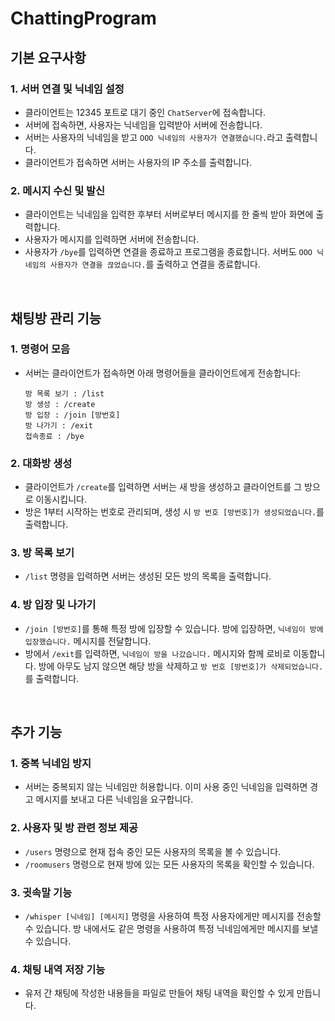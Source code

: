# ChattingProgram

## 기본 요구사항

### 1. 서버 연결 및 닉네임 설정

- 클라이언트는 12345 포트로 대기 중인 `ChatServer`에 접속합니다.
- 서버에 접속하면, 사용자는 닉네임을 입력받아 서버에 전송합니다.
- 서버는 사용자의 닉네임을 받고 `OOO 닉네임의 사용자가 연결했습니다.`라고 출력합니다.
- 클라이언트가 접속하면 서버는 사용자의 IP 주소를 출력합니다.

### 2. 메시지 수신 및 발신

- 클라이언트는 닉네임을 입력한 후부터 서버로부터 메시지를 한 줄씩 받아 화면에 출력합니다.
- 사용자가 메시지를 입력하면 서버에 전송합니다.
- 사용자가 `/bye`를 입력하면 연결을 종료하고 프로그램을 종료합니다. 서버도 `OOO 닉네임의 사용자가 연결을 끊었습니다.`를 출력하고 연결을 종료합니다.

<br>

## 채팅방 관리 기능

### 1. 명령어 모음
- 서버는 클라이언트가 접속하면 아래 명령어들을 클라이언트에게 전송합니다:
    ```
    방 목록 보기 : /list
    방 생성 : /create
    방 입장 : /join [방번호]
    방 나가기 : /exit
    접속종료 : /bye
    
    ```

### 2. 대화방 생성
- 클라이언트가 `/create`를 입력하면 서버는 새 방을 생성하고 클라이언트를 그 방으로 이동시킵니다.
- 방은 1부터 시작하는 번호로 관리되며, 생성 시 `방 번호 [방번호]가 생성되었습니다.`를 출력합니다.

### 3. 방 목록 보기
- `/list` 명령을 입력하면 서버는 생성된 모든 방의 목록을 출력합니다.

### 4. 방 입장 및 나가기
- `/join [방번호]`를 통해 특정 방에 입장할 수 있습니다. 방에 입장하면, `닉네임이 방에 입장했습니다.` 메시지를 전달합니다.
- 방에서 `/exit`를 입력하면, `닉네임이 방을 나갔습니다.` 메시지와 함께 로비로 이동합니다. 방에 아무도 남지 않으면 해당 방을 삭제하고 `방 번호 [방번호]가 삭제되었습니다.`를 출력합니다.

<br>

## 추가 기능

### 1. 중복 닉네임 방지
- 서버는 중복되지 않는 닉네임만 허용합니다. 이미 사용 중인 닉네임을 입력하면 경고 메시지를 보내고 다른 닉네임을 요구합니다.

### 2. 사용자 및 방 관련 정보 제공
- `/users` 명령으로 현재 접속 중인 모든 사용자의 목록을 볼 수 있습니다.
- `/roomusers` 명령으로 현재 방에 있는 모든 사용자의 목록을 확인할 수 있습니다.

### 3. 귓속말 기능
- `/whisper [닉네임] [메시지]` 명령을 사용하여 특정 사용자에게만 메시지를 전송할 수 있습니다. 방 내에서도 같은 명령을 사용하여 특정 닉네임에게만 메시지를 보낼 수 있습니다.

### 4. 채팅 내역 저장 기능
- 유저 간 채팅에 작성한 내용들을 파일로 만들어 채팅 내역을 확인할 수 있게 만듭니다.
